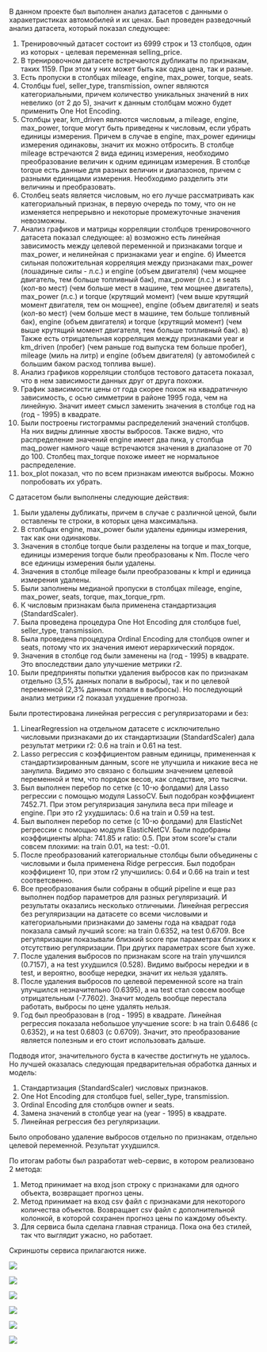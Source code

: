 В данном проекте был выполнен анализ датасетов с данными о харакетристиках автомобилей и их ценах.
Был проведен разведочный анализ датасета, который показал следующее:
1. Тренировочный датасет состоит из 6999 строк и 13 столбцов, один из которых - целевая переменная selling_price.
2. В тренировочном датасете встречаются дубликаты по признакам, таких 1159. При этом у них может быть как одна цена, 
так и разные.
3. Есть пропуски в столбцах mileage, engine, max_power, torque, seats. 
4. Столбцы fuel, seller_type, transmission, owner являются категориальными, причем количество уникальных значений в них 
невелико (от 2 до 5), значит к данным столбцам можно будет применить One Hot Encoding.
5. Столбцы year, km_driven являются числовым, а mileage, engine, max_power, torque могут быть приведены к числовым, 
если убрать единицы измерения. Причем в случае в engine, max_power единицы измерения одинаковы, значит их можно отбросить.
В столбце mileage встречаются 2 вида единиц измерения, необходимо преобразование величин к одним единицам измерения.
В столбце torque есть данные для разных величин и диапазонов, причем с разными единицами измерения. Необходимо разделить 
эти величины и преобразовать.
6. Столбец seats является числовым, но его лучше рассматривать как категориальный признак, в первую очередь по тому, что 
он не изменяется непрерывно и некоторые промежуточные значения невозможны. 
7. Анализ графиков и матрицы корреляции столбцов тренировочного датасета показал следующее: 
а) возможно есть линейная зависимость между целевой переменной и признаками torque и max_power, и нелинейная с признаками year
и engine. 
б) Имеется сильная положительная корреляция между признаками max_power (лошадиные силы - л.с.) и engine (объем двигателя) 
(чем мощнее двигатель, тем больше топливный бак), max_power (л.с.) и seats (кол-во мест) (чем больше мест в машине, 
тем мощнее двигатель), max_power (л.с.) и torque (крутящий момент) (чем выше крутящий момент двигателя, тем он мощнее), 
engine (объем двигателя) и seats (кол-во мест) (чем больше мест в машине, тем больше топливный бак), 
engine (объем двигателя) и torque (крутящий момент) (чем выше крутящий момент двигателя, тем больше топливный бак). 
в) Также есть отрицательная корреляция между признаками year и km_driven (пробег) (чем раньше год выпуска тем больше пробег), 
mileage (миль на литр) и engine (объем двигателя) (у автомобилей с большим баком расход топлива выше).
8. Анализ графиков корреляции столбцов тестового датасета показал, что в нем зависимости данных друг от друга похожи.
9. График зависимости цены от года скорее похож на квадратичную зависимость, с осью симметрии в районе 1995 года, 
чем на линейную. Значит имеет смысл заменить значения в столбце год на (год - 1995) в квадрате.
10. Были построены гистограммы распределений значений столбцов. На них видны длинные хвосты выбросов. Также видно, что 
распределение значений engine имеет два пика, у столбца maq_power намного чаще встречаются значения в диапазоне от 70 до 100.
Столбец max_torque похоже имеет не нормальное распределение.
11. box_plot показал, что по всем признакам имеются выбросы. Можно попробовать их убрать.

С датасетом были выполнены следующие действия:
1. Были удалены дубликаты, причем в случае с различной ценой, были оставлены те строки, в которых цена максимальна.
2. В столбцах engine, max_power были удалены единицы измерения, так как они одинаковы. 
3. Значения в столбце torque были разделены на torque и max_torque, единицы измерения torque были преобразованы к Nm. 
После чего все единицы измерения были удалены. 
4. Значения в столбце mileage были преобразованы к kmpl и единица измерения удалены.
5. Были заполнены медианой пропуски в столбцах mileage, engine, max_power, seats, torque, max_torque_rpm.
6. К числовым признакам была применена стандартизация (StandardScaler).
7. Была проведена процедура One Hot Encoding для столбцов fuel, seller_type, transmission.
8. Была проведена процедура Ordinal Encoding для столбцов owner и seats, потому что их значения имеют иерархический порядок.
9. Значения в столбце год были заменены на (год - 1995) в квадрате. Это впоследствии дало улучшение метрики r2.
10. Были предприняты попытки удаления выбросов как по признакам отдельно (3,5% данных попали в выбросы), 
так и по целевой переменной (2,3% данных попали в выбросы). Но последующий анализ метрики r2 показал ухудшение прогноза.

Были протестирована линейная регрессия с регуляризаторами и без:
1. LinearRegression на отдельном датасете с исключительно числовыми признаками до их стандартизации (StandardScaler) дала 
результат метрики r2: 0.6 на train и 0.61 на test.
2. Lasso регрессия с коэффициентом равным единицы, примененная к стандартизированным данным, score не улучшила и 
никакие веса не занулила. Видимо это связано с большим значением целевой переменной и тем, что порядок весов, как 
следствие, это тысячи. 
3. Был выполнен перебор по сетке (c 10-ю фолдами) для Lasso регрессии с помощью модуля LassoCV. Был подобран коэффициент 
7452.71. При этом регуляризация занулила веса при mileage и engine. При это r2 ухудшилась: 0.6 на train и 0.59 на test.
4. Был выполнен перебор по сетке (c 10-ю фолдами) для ElasticNet регрессии с помощью модуля ElasticNetСV.
Были подобраны коэффициенты alpha: 741.85 и ratio: 0.5. При этом score'ы стали совсем плохими: на train 0.01, на test: -0.01.
5. После преобразований категориальные столбцы были объединены с числовыми и была применена Ridge регрессия. Был подобран
коэффициент 10, при этом r2 улучшились: 0.64 и 0.66 на train и test соответсвенно.
6. Все преобразования были собраны в общий pipeline и еще раз выполнен подбор параметров для разных регуляризаций. 
И результаты оказались несколько отличными. Линейная регрессия без регуляризации на датасете со всеми числовыми и 
категориальными признаками до замены года на квадрат года показала самый лучший score: на train 0.6352, на test 0.6709. 
Все регуляризации показывали близкий score при параметрах близких к отсутствию регуляризации. При других параметрах score был хуже.
7. После удаления выбросов по признакам score на train улучшился (0.7157), а на test ухудшился (0.528). Видимо выбросы 
нередки и в test, и вероятно, вообще нередки, значит их нельзя удалять.
8. После удаления выбросов по целевой переменной score на train улучшился незначительно (0.6395), а на test стал совсем 
вообще отрицательным (-7.7602). Значит модель вообще перестала работать, выбросы по цене удалять нельзя.
9. Год был преобразован в (год - 1995) в квадрате. Линейная регрессия показала небольшое улучшение score:
 b на train 0.6486 (с 0.6352), и на test 0.6803 (с 0.6709). Значит, это преобразование является полезным и его стоит
использовать дальше.


Подводя итог, значительного буста в качестве достигнуть не удалось. Но лучшей оказалась следующая предварительная 
обработка данных и модель:
1. Стандартизация (StandardScaler) числовых признаков.
2. One Hot Encoding для столбцов fuel, seller_type, transmission.
3. Ordinal Encoding для столбцов owner и seats.
4. Замена значений в столбце year на (year - 1995) в квадрате.
5. Линейная регрессия без регуляризации.

Было опробовано удаление выбросов отдельно по признакам, отдельно целевой переменной. Результат ухудшился.

По итогам работы был разработат web-сервис, в котором реализовано 2 метода:
1. Метод принимает на вход json строку с признаками для одного объекта, возвращает прогноз цены.
2. Метод принимает на вход csv файл с признаками для некоторого количества объектов. Возвращает csv файл с дополнительной 
колонкой, в которой сохранен прогноз цены по каждому объекту.
3. Для сервиса была сделана главная страница. Пока она без стилей, так что выглядит ужасно, но работает.

Скриншоты сервиса прилагаются ниже.

![](pictures/1.png)

![](pictures/2.png)

![](pictures/3.png)

![](pictures/4.png)

![](pictures/5.png)

![](pictures/6.png)


